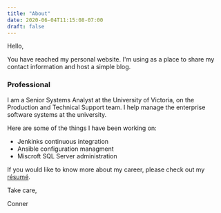 ```yaml
---
title: "About"
date: 2020-06-04T11:15:08-07:00
draft: false
---
```

Hello,

You have reached my personal website. I'm using as a place to share my contact information and host a simple blog.

### Professional

I am a Senior Systems Analyst at the University of Victoria, on the Production and Technical Support team. I help manage the enterprise software systems at the university. 

Here are some of the things I have been working on:
* Jenkinks continuous integration
* Ansible configuration managment
* Miscroft SQL Server administration

If you would like to know more about my career, please check out my [résumé](../ConnerMcConkey-Resume.pdf).

Take care,

Conner
